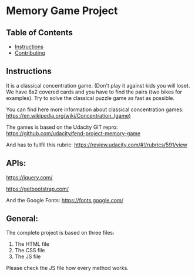 # Memory Game Project

## Table of Contents

* [Instructions](#instructions)
* [Contributing](#contributing)

## Instructions

It is a classical concentration game. (Don't play it against kids you will lose).
We have 8x2 covered cards and you have to find the pairs (two bikes for examples). Try to solve
the classical puzzle game as fast as possible.

You can find here more information about classical concentration games:
https://en.wikipedia.org/wiki/Concentration_(game)

The games is based on the Udacity GIT repro:
https://github.com/udacity/fend-project-memory-game

And has to fullfil this rubric:
https://review.udacity.com/#!/rubrics/591/view

## APIs:

https://jquery.com/

https://getbootstrap.com/

And the Google Fonts:
https://fonts.google.com/

## General:

The complete project is based on three files:

1. The HTML file
2. The CSS file
3. The JS file

Please check the JS file how every method works.
